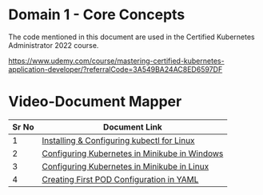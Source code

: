 # Domain 1 - Core Concepts

The code mentioned in this document are used in the Certified Kubernetes Administrator 2022 course.

https://www.udemy.com/course/mastering-certified-kubernetes-application-developer/?referralCode=3A549BA24AC8ED6597DF


# Video-Document Mapper

| Sr No | Document Link |
| ------ | ------ |
| 1 | [Installing & Configuring kubectl for Linux][PlDa] |
| 2 | [Configuring Kubernetes in Minikube in Windows][PlDb] |
| 3 | [Configuring Kubernetes in Minikube in Linux][PlDc]
| 4 | [Creating First POD Configuration in YAML][PlDd] |



   [PlDa]: <https://github.com/zealvora/certified-kubernetes-application-developer/blob/master/Domain%201%20-%20Core%20Concepts/first-pod-yaml.md>
   [PlDb]: <https://github.com/zealvora/certified-kubernetes-application-developer/blob/master/Domain%201%20-%20Core%20Concepts/install-kubectl.md>
   [PlDc]: <https://github.com/zealvora/certified-kubernetes-application-developer/blob/master/Domain%201%20-%20Core%20Concepts/minikube-install-linux.md>
   [PlDd]: <https://github.com/zealvora/certified-kubernetes-application-developer/blob/master/Domain%201%20-%20Core%20Concepts/minikube-install-windows.md>
